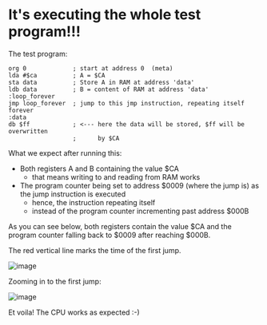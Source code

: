 # It's executing the whole test program!!!

The test program:

```
org 0             ; start at address 0  (meta)
lda #$ca          ; A = $CA
sta data          ; Store A in RAM at address 'data'
ldb data          ; B = content of RAM at address 'data'
:loop_forever
jmp loop_forever  ; jump to this jmp instruction, repeating itself forever
:data
db $ff            ; <--- here the data will be stored, $ff will be overwritten 
                  ;      by $CA 
```

What we expect after running this:
- Both registers A and B containing the value $CA
  - that means writing to and reading from RAM works
- The program counter being set to address $0009 (where the jump is) as the jump instruction is executed
  - hence, the instruction repeating itself
  - instead of the program counter incrementing past address $000B

As you can see below, both registers contain the value $CA and the program counter falling back to $0009 after reaching $000B.

The red vertical line marks the time of the first jump.

![image](https://user-images.githubusercontent.com/30892199/103299193-4699c180-49fc-11eb-9313-7a4d1407bb4b.png)

Zooming in to the first jump:

![image](https://user-images.githubusercontent.com/30892199/103298890-94fa9080-49fb-11eb-90dd-5c4e36a62733.png)

Et voila! The CPU works as expected :-)


